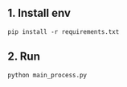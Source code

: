 ## 1. Install env

  ```
pip install -r requirements.txt
  ```
## 2. Run 
  ```
python main_process.py
  ```

